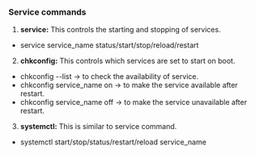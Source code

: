 ### Service commands
1. **service:** This controls the starting and stopping of services.
* service service_name status/start/stop/reload/restart

2. **chkconfig:** This controls which services are set to start on boot.
* chkconfig --list -> to check the availability of service.
* chkconfig service_name on -> to make the service available after restart.
* chkconfig service_name off -> to make the service unavailable after restart.

3. **systemctl:** This is similar to service command.
* systemctl start/stop/status/restart/reload service_name
